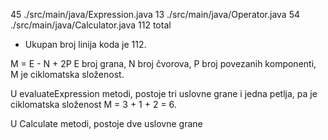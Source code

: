 45 ./src/main/java/Expression.java
13 ./src/main/java/Operator.java
54 ./src/main/java/Calculator.java
     112 total

- Ukupan broj linija koda  je 112.

 
M = E - N + 2P
E broj grana, N broj čvorova, P broj povezanih komponenti, M je ciklomatska složenost.

U evaluateExpression metodi, postoje tri uslovne grane i jedna petlja, pa je ciklomatska složenost M = 3 + 1 + 2 = 6.

U Calculate metodi, postoje dve uslovne grane
